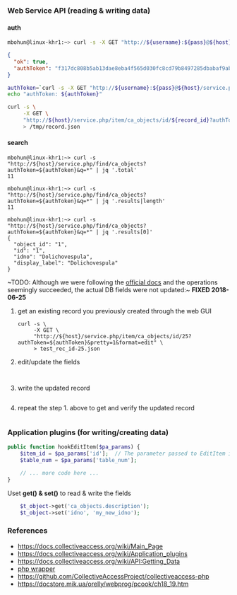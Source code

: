 ### Web Service API (reading & writing data)

#### auth
```BASH
mbohun@linux-khr1:~> curl -s -X GET "http://${username}:${pass}@${host}/service.php/auth/login" | jq
```
```JSON
{
  "ok": true,
  "authToken": "f317dc808b5ab13dae8eba4f565d030fc8cd79b8497285dbabaf9abe2e761c27"
}
```
```BASH
authToken=`curl -s -X GET "http://${username}:${pass}@${host}/service.php/auth/login" | jq -r '.authToken'`
echo "authToken: ${authToken}"

curl -s \
     -X GET \
     "http://${host}/service.php/item/ca_objects/id/${record_id}?authToken=${authToken}" \
     > /tmp/record.json
```

#### search
```
mbohun@linux-khr1:~> curl -s "http://${host}/service.php/find/ca_objects?authToken=${authToken}&q=*" | jq '.total'
11

mbohun@linux-khr1:~> curl -s "http://${host}/service.php/find/ca_objects?authToken=${authToken}&q=*" | jq '.results|length'
11

mbohun@linux-khr1:~> curl -s "http://${host}/service.php/find/ca_objects?authToken=${authToken}&q=*" | jq '.results[0]'
{
  "object_id": "1",
  "id": "1",
  "idno": "Dolichovespula",
  "display_label": "Dolichovespula"
}
```

~TODO: Although we were following the [official docs](https://docs.collectiveaccess.org/wiki/Web_Service_API#Editing_records) and the operations seemingly succeeded, the actual DB fields were not updated:~ **FIXED 2018-06-25**

1. get an existing record you previously created through the web GUI
   ```
   curl -s \
        -X GET \
        "http://${host}/service.php/item/ca_objects/id/25?authToken=${authToken}&pretty=1&format=edit" \
        > test_rec_id-25.json
   ```
2. edit/update the fields
   ```
   ```
   ```
   ```
3. write the updated record
   ```
   ```
4. repeat the step 1. above to get and verify the updated record  
   ```
   ```
### Application plugins (for writing/creating data)

```php
public function hookEditItem($pa_params) {
	$item_id = $pa_params['id'];  // The parameter passed to EditItem is a key'ed array of values (see below for details)
	$table_num = $pa_params['table_num'];

	// ... more code here ...
}
```

Uset **get() & set()** to read & write the fields
```php
	$t_object->get('ca_objects.description');
	$t_object->set('idno', 'my_new_idno');
```

### References
- https://docs.collectiveaccess.org/wiki/Main_Page
- https://docs.collectiveaccess.org/wiki/Application_plugins
- https://docs.collectiveaccess.org/wiki/API:Getting_Data
- [php wrapper](https://github.com/stefankeidel/ca-service-wrapper)
- https://github.com/CollectiveAccessProject/collectiveaccess-php
- https://docstore.mik.ua/orelly/webprog/pcook/ch18_19.htm